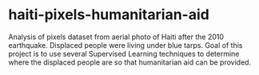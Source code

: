 # haiti-pixels-humanitarian-aid
Analysis of pixels dataset from aerial photo of Haiti after the 2010 earthquake. Displaced people were living under blue tarps. Goal of this project is to use several Supervised Learning techniques to determine where the displaced people are so that humanitarian aid can be provided.
